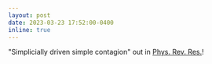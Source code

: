```yaml
---
layout: post
date: 2023-03-23 17:52:00-0400
inline: true
---
```


"Simplicially driven simple contagion" out in [Phys. Rev. Res.](https://doi.org/10.1103/PhysRevResearch.5.013201)!

